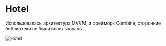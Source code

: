 # Hotel
Использовалась архитектура MVVM, и фрейморк Combine, сторонние библиотеки не были использованы.

![Hotel](https://github.com/Berendei75405/Hotel/assets/82874611/5ff8b9ac-55b6-4ed2-a498-14ab69d85844)
